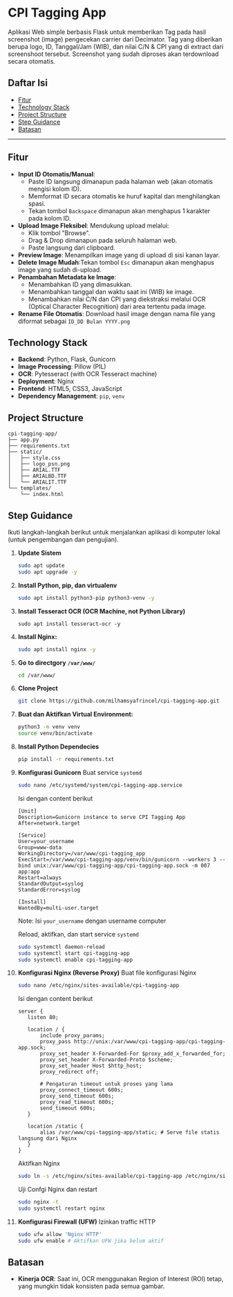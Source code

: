 # CPI Tagging App

Aplikasi Web simple berbasis Flask untuk memberikan Tag pada hasil screenshot (image) pengecekan carrier dari Decimator. Tag yang diberikan berupa logo, ID, Tanggal/Jam (WIB), dan nilai C/N & CPI yang di extract dari screenshoot tersebut. Screenshot yang sudah diproses akan terdownload secara otomatis.

## Daftar Isi

* [Fitur](#fitur)
* [Technology Stack](#technology-stack)
* [Project Structure](#project-structure)
* [Step Guidance](#step-guidance)
* [Batasan](#batasan)

---

## Fitur

* **Input ID Otomatis/Manual**:
    * Paste ID langsung dimanapun pada halaman web (akan otomatis mengisi kolom ID).
    * Memformat ID secara otomatis ke huruf kapital dan menghilangkan spasi.
    * Tekan tombol `Backspace` dimanapun akan menghapus 1 karakter pada kolom ID.
* **Upload Image Fleksibel**: Mendukung upload melalui:
    * Klik tombol "Browse".
    * Drag & Drop dimanapun pada seluruh halaman web.
    * Paste langsung dari clipboard.
* **Preview Image**: Menampilkan image yang di upload di sisi kanan layar.
* **Delete Image Mudah**:Tekan tombol `Esc` dimanapun akan menghapus image yang sudah di-upload.
* **Penambahan Metadata ke Image**:
    * Menambahkan ID yang dimasukkan.
    * Menambahkan tanggal dan waktu saat ini (WIB) ke image.
    * Menambahkan nilai C/N dan CPI yang diekstraksi melalui OCR (Optical Character Recognition) dari area tertentu pada image.
* **Rename File Otomatis**: Download hasil image dengan nama file yang diformat sebagai `ID_DD Bulan YYYY.png`

## Technology Stack

* **Backend**: Python, Flask, Gunicorn
* **Image Processing**: Pillow (PIL)
* **OCR**: Pytesseract (with OCR Tesseract machine)
* **Deployment**: Nginx
* **Frontend**: HTML5, CSS3, JavaScript
* **Dependency Management**: `pip`, `venv`

## Project Structure
```
cpi-tagging-app/
├── app.py                     
├── requirements.txt           
├── static/                    
│   ├── style.css              
│   ├── logo_psn.png           
│   ├── ARIAL.TTF              
│   ├── ARIALBD.TTF            
│   └── ARIALIT.TTF            
└── templates/                 
    └── index.html             
```

## Step Guidance

Ikuti langkah-langkah berikut untuk menjalankan aplikasi di komputer lokal (untuk pengembangan dan pengujian).

1.  **Update Sistem**
    ```bash
    sudo apt update
    sudo apt upgrade -y
    ```
2. **Install Python, pip, dan virtualenv**
    ```bash
    sudo apt install python3-pip python3-venv -y
    ```
3. **Install Tesseract OCR (OCR Machine, not Python Library)**
    ```
    sudo apt install tesseract-ocr -y
    ```
4. **Install Nginx:**
    ```bash
    sudo apt install nginx -y
    ```
5. **Go to directgory `/var/www/`**
    ```bash
    cd /var/www/
    ```
6. **Clone Project** 
    ```bash
    git clone https://github.com/milhamsyafrincel/cpi-tagging-app.git
    ```
7. **Buat dan Aktifkan Virtual Environment:**
    ```bash
    python3 -m venv venv
    source venv/bin/activate
    ```
8. **Install Python Dependecies**
    ```bash
    pip install -r requirements.txt
    ```
9. **Konfigurasi Gunicorn**
    Buat service `systemd`
    ```bash
    sudo nano /etc/systemd/system/cpi-tagging-app.service
    ```

    Isi dengan content berikut
    ```
    [Unit]
    Description=Gunicorn instance to serve CPI Tagging App
    After=network.target

    [Service]
    User=your_username
    Group=www-data                
    WorkingDirectory=/var/www/cpi-tagging_app
    ExecStart=/var/www/cpi-tagging-app/venv/bin/gunicorn --workers 3 --bind unix:/var/www/cpi-tagging-app/cpi-tagging-app.sock -m 007 app:app
    Restart=always
    StandardOutput=syslog
    StandardError=syslog

    [Install]
    WantedBy=multi-user.target
    ```

    Note: Isi `your_username` dengan username computer

    Reload, aktifkan, dan start service `systemd`
    ```bash
    sudo systemctl daemon-reload
    sudo systemctl start cpi-tagging-app
    sudo systemctl enable cpi-tagging-app
    ```

10. **Konfigurasi Nginx (Reverse Proxy)**
    Buat file konfigurasi Nginx
    ```bash
    sudo nano /etc/nginx/sites-available/cpi-tagging-app
    ```

    Isi dengan content berikut
    ```
    server {
       listen 80;
       
       location / {
           include proxy_params;
           proxy_pass http://unix:/var/www/cpi-tagging-app/cpi-tagging-app.sock;
           proxy_set_header X-Forwarded-For $proxy_add_x_forwarded_for;
           proxy_set_header X-Forwarded-Proto $scheme;
           proxy_set_header Host $http_host;
           proxy_redirect off;

           # Pengaturan timeout untuk proses yang lama
           proxy_connect_timeout 600s;
           proxy_send_timeout 600s;
           proxy_read_timeout 600s;
           send_timeout 600s;
       }

       location /static {
           alias /var/www/cpi-tagging-app/static; # Serve file statis langsung dari Nginx
       }
    }
    ```

    Aktifkan Nginx
    ```bash
    sudo ln -s /etc/nginx/sites-available/cpi-tagging-app /etc/nginx/sites-enabled
    ```

    Uji Confgi Nginx dan restart
    ```bash
    sudo nginx -t
    sudo systemctl restart nginx
    ```
11. **Konfigurasi Firewall (UFW)**
    Izinkan traffic HTTP
    ```bash
    sudo ufw allow 'Nginx HTTP'
    sudo ufw enable # Aktifkan UFW jika belum aktif
    ```
 
## Batasan 

* **Kinerja OCR**: Saat ini, OCR menggunakan Region of Interest (ROI) tetap, yang mungkin tidak konsisten pada semua gambar.
